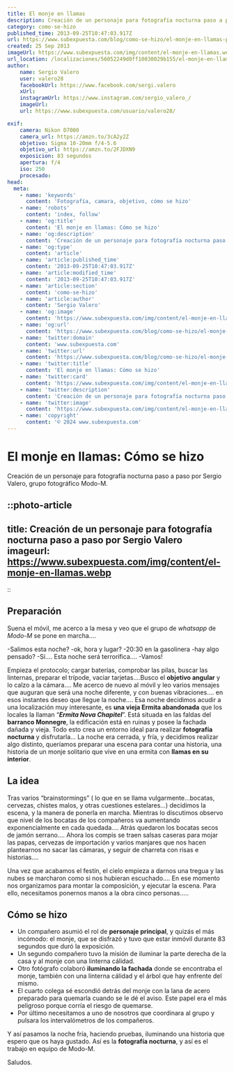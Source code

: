 ```yaml
---
title: El monje en llamas
description: Creación de un personaje para fotografía nocturna paso a paso por Sergio Valero, grupo fotográfico Modo-M.
category: como-se-hizo
published_time: 2013-09-25T10:47:03.917Z
url: https://www.subexpuesta.com/blog/como-se-hizo/el-monje-en-llamas-por-modo-m
created: 25 Sep 2013
imageUrl: https://www.subexpuesta.com/img/content/el-monje-en-llamas.webp
url_location: /localizaciones/56052249d0ff10030029b155/el-monje-en-llamas
author:
    name: Sergio Valero
    user: valero28
    facebookUrl: https://www.facebook.com/sergi.valero
    xUrl:
    instagramUrl: https://www.instagram.com/sergio_valero_/
    imageUrl:
    url: https://www.subexpuesta.com/usuario/valero28/

exif:
    camera: Nikon D7000
    camera_url: https://amzn.to/3cA2y2Z
    objetivo: Sigma 10-20mm f/4-5.6
    objetivo_url: https://amzn.to/2FJDXN9
    exposicion: 83 segundos
    apertura: f/4
    iso: 250
    procesado:
head:
  meta:
    - name: 'keywords'
      content: 'Fotografía, camara, objetivo, cómo se hizo'
    - name: 'robots'
      content: 'index, follow'
    - name: 'og:title'
      content: 'El monje en llamas: Cómo se hizo'
    - name: 'og:description'
      content: 'Creación de un personaje para fotografía nocturna paso a paso por Sergio Valero, grupo fotográfico Modo-M'
    - name: 'og:type'
      content: 'article'
    - name: 'article:published_time'
      content: '2013-09-25T10:47:03.917Z'
    - name: 'article:modified_time'
      content: '2013-09-25T10:47:03.917Z'
    - name: 'article:section'
      content: 'como-se-hizo'
    - name: 'article:author'
      content: 'Sergio Valero'
    - name: 'og:image'
      content: 'https://www.subexpuesta.com/img/content/el-monje-en-llamas.webp'
    - name: 'og:url'
      content: 'https://www.subexpuesta.com/blog/como-se-hizo/el-monje-en-llamas-por-modo-m'
    - name: 'twitter:domain'
      content: 'www.subexpuesta.com'
    - name: 'twitter:url'
      content: 'https://www.subexpuesta.com/blog/como-se-hizo/el-monje-en-llamas-por-modo-m'
    - name: 'twitter:title'
      content: 'El monje en llamas: Cómo se hizo'
    - name: 'twitter:card'
      content: 'https://www.subexpuesta.com/img/content/el-monje-en-llamas.webp'
    - name: 'twitter:description'
      content: 'Creación de un personaje para fotografía nocturna paso a paso por Sergio Valero, grupo fotográfico Modo-M'
    - name: 'twitter:image'
      content: 'https://www.subexpuesta.com/img/content/el-monje-en-llamas.webp'
    - name: 'copyright'
      content: '© 2024 www.subexpuesta.com'
---
```

# El monje en llamas: Cómo se hizo
Creación de un personaje para fotografía nocturna paso a paso por Sergio Valero, grupo fotográfico Modo-M.

::photo-article
---
title: Creación de un personaje para fotografía nocturna paso a paso por Sergio Valero
imageurl: https://www.subexpuesta.com/img/content/el-monje-en-llamas.webp
---
::

## Preparación
Suena el móvil, me acerco a la mesa y veo que el grupo de *whatsapp* de *Modo-M* se pone en marcha….

-Salimos esta noche? -ok, hora y lugar? -20:30 en la gasolinera -hay algo pensado? -Sí…. Esta noche será terrorífica…. -Vamos!

Empieza el protocolo; cargar baterías, comprobar las pilas, buscar las linternas, preparar el trípode, vaciar tarjetas….Busco el **objetivo angular** y lo calzo a la cámara…. Me acerco de nuevo al móvil y leo varios mensajes que auguran que será una noche diferente, y con buenas vibraciones…. en esos instantes deseo que llegue la noche.... Esa noche decidimos acudir a una localización muy interesante, es **una vieja Ermita abandonada** que los locales la llaman “***Ermita Nova Chapitel***”. Está situada en las faldas del **barranco Monnegre**, la edificación está en ruinas y posee la fachada dañada y vieja. Todo esto crea un entorno ideal para realizar **fotografía nocturna** y disfrutarla… La noche era cerrada, y fría, y decidimos realizar algo distinto, queríamos preparar una escena para contar una historia, una historia de un monje solitario que vive en una ermita con **llamas en su interior**.

## La idea
Tras varios “brainstormings” ( lo que en se llama vulgarmente...bocatas, cervezas, chistes malos, y otras cuestiones estelares…) decidimos la escena, y la manera de ponerla en marcha. Mientras lo discutimos observo que nivel de los bocatas de los compañeros va aumentando exponencialmente en cada quedada.... Atrás quedaron los bocatas secos de jamón serrano.... Ahora los compis se traen salsas caseras para mojar las papas, cervezas de importación y varios manjares que nos hacen plantearnos no sacar las cámaras, y seguir de charreta con risas e historias.... 

Una vez que acabamos el festín, el cielo empieza a darnos una tregua y las nubes se marcharon como si nos hubieran escuchado.... En ese momento nos organizamos para montar la composición, y ejecutar la escena. Para ello, necesitamos ponernos manos a la obra cinco personas.....

## Cómo se hizo
 - Un compañero asumió el rol de **personaje principal**, y quizás el más incómodo: el monje, que se disfrazó y tuvo que estar inmóvil durante 83 segundos que duró la exposición.    
 - Un segundo compañero tuvo la   misión de iluminar la parte derecha de la casa y al monje con una linterna cálidad.
 - Otro fotógrafo colaboró **iluminando la fachada** donde se encontraba el monje, también con una linterna cálidad y el árbol que hay enfrente del mismo.
 - El cuarto colega sé escondió detrás del monje con la lana de acero preparado para quemarla cuando se le dé el aviso. Este papel era el más peligroso porque corría el riesgo de quemarse. 
 - Por último necesitamos a uno de nosotros que coordinara al grupo y pulsara los intervalómetros de los compañeros.

Y así pasamos la noche fría, haciendo pruebas, iluminando una historia que espero que os haya gustado. Así es la **fotografía nocturna**, y así es el trabajo en equipo de Modo-M.

Saludos.
